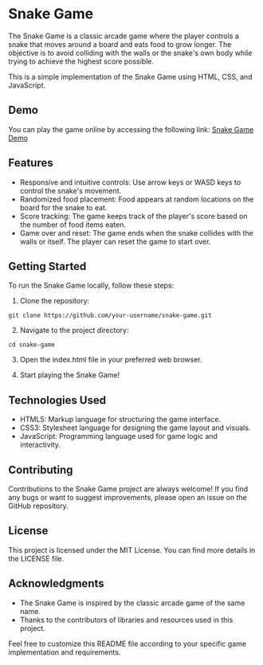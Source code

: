 # Snake Game
The Snake Game is a classic arcade game where the player controls a snake that moves around a board and eats food to grow longer. The objective is to avoid colliding with the walls or the snake's own body while trying to achieve the highest score possible.

This is a simple implementation of the Snake Game using HTML, CSS, and JavaScript.

## Demo
You can play the game online by accessing the following link: [Snake Game Demo](https://maacaa0.github.io/snake-game/)

## Features
- Responsive and intuitive controls: Use arrow keys or WASD keys to control the snake's movement.
- Randomized food placement: Food appears at random locations on the board for the snake to eat.
- Score tracking: The game keeps track of the player's score based on the number of food items eaten.
- Game over and reset: The game ends when the snake collides with the walls or itself. The player can reset the game to start over.

## Getting Started
To run the Snake Game locally, follow these steps:

1. Clone the repository:
```
git clone https://github.com/your-username/snake-game.git
```
2. Navigate to the project directory:
```
cd snake-game
```
3. Open the index.html file in your preferred web browser.

4. Start playing the Snake Game!

## Technologies Used
- HTML5: Markup language for structuring the game interface.
- CSS3: Stylesheet language for designing the game layout and visuals.
- JavaScript: Programming language used for game logic and interactivity.


## Contributing
Contributions to the Snake Game project are always welcome! If you find any bugs or want to suggest improvements, please open an issue on the GitHub repository.

## License
This project is licensed under the MIT License. You can find more details in the LICENSE file.

## Acknowledgments
- The Snake Game is inspired by the classic arcade game of the same name.
- Thanks to the contributors of libraries and resources used in this project.

Feel free to customize this README file according to your specific game implementation and requirements.
